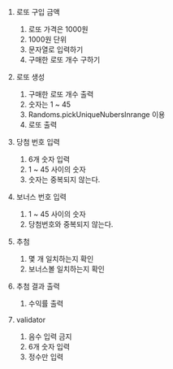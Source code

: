 1. 로또 구입 금액
   1. 로또 가격은 1000원
   2. 1000원 단위
   3. 문자열로 입력하기
   4. 구매한 로또 개수 구하기

2. 로또 생성 
   1. 구매한 로또 개수 출력 
   2. 숫자는 1 ~ 45
   3. Randoms.pickUniqueNubersInrange 이용 
   4. 로또 출력 

3. 당첨 번호 입력
   1. 6개 숫자 입력
   2. 1 ~ 45 사이의 숫자
   3. 숫자는 중복되지 않는다. 

4. 보너스 번호 입력
   1. 1 ~ 45 사이의 숫자
   2. 당첨번호와 중복되지 않는다. 

5. 추첨 
   1. 몇 개 일치하는지 확인
   2. 보너스볼 일치하는지 확인 

6. 추첨 결과 출력 
   1. 수익률 출력


7. validator
   1. 음수 입력 금지
   2. 6개 숫자 입력
   3. 정수만 입력